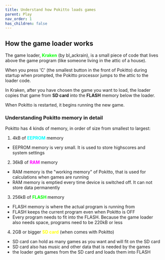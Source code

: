 ```yaml
---
title: Understand how Pokitto loads games
parent: Play
nav_order: 1
has_children: false
---
```


## How the game loader works

The game loader, <span style="font-weight:bold; color:lime" >**Kraken**</span> (by bl_ackrain), is a small piece of code that lives above the game program (like someone living in the attic of a house).

When you press 'C' (the smallest button in the front of Pokitto) during startup when prompted, the Pokitto processor jumps to the attic to the loader code.

In Kraken, after you have chosen the game you want to load, the loader copies that game from **SD card** into the **FLASH** memory below the loader. 

When Pokitto is restarted, it begins running the new game.


### Understanding Pokitto memory in detail

Pokitto has 4 kinds of memory, in order of size from smallest to largest:

1. 4kB of <span style="font-weight:bold; color:cyan" >EEPROM</span> memory
  - EEPROM memory is very small. It is used to store highscores and system settings
2. 36kB of <span style="font-weight:bold; color:magenta" >RAM </span>memory
  - RAM memory is the "working memory" of Pokitto, that is used for calculations when games are running
  - RAM memory is emptied every time device is switched off. It can not store data permanently
3. 256kB of <span style="font-weight:bold; color:lime" >FLASH </span>memory
  - FLASH memory is where the actual program is running from
  - FLASH keeps the current program even when Pokitto is OFF
  - Every program needs to fit into the FLASH. Because the game loader also needs space, programs need to be 220kB or less
4. 2GB or bigger <span style="font-weight:bold; color:yellow" >SD card</span> (when comes with Pokitto)
  - SD card can hold as many games as you want and will fit on the SD card
  - SD card also has music and other data that is needed by the games
  - the loader gets games from the SD card and loads them into FLASH

